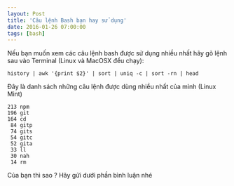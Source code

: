 ```yaml
---
layout: Post
title: 'Câu lệnh Bash bạn hay sử dụng'
date: 2016-01-26 07:00:00
tags: [bash]
---
```


Nếu bạn muốn xem các câu lệnh bash được sử dụng nhiều nhất
hãy gõ lệnh sau vào Terminal (Linux và MacOSX đều chạy):

```shell
history | awk '{print $2}' | sort | uniq -c | sort -rn | head
```

Đây là danh sách những câu lệnh được dùng nhiều nhất của mình (Linux Mint)

```shell
213 npm
196 git
164 cd
 84 gitp
 74 gits
 54 gitc
 52 gita
 33 ll
 30 nah
 14 rm
```

Của bạn thì sao ? Hãy gửi dưới phần bình luận nhé
